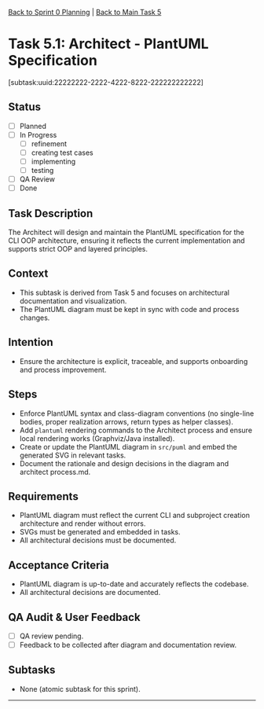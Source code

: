<!--
SPDX-License-Identifier: AGPL-3.0-only + AI-GPL-Addendum
Copyright (c) 2025 The Web4Articles Authors
Copyleft: See AGPLv3 (./LICENSE) and AI-GPL Addendum (./AI-GPL.md)
Backlinks: /LICENSE , /AI-GPL.md
Use of `scrum.pmo` roles/process docs with AI is subject to AI-GPL copyleft unless dual-licensed.
-->

[Back to Sprint 0 Planning](./planning.md) | [Back to Main Task 5](./task-5-template-new-subproject.md)

# Task 5.1: Architect - PlantUML Specification

[subtask:uuid:22222222-2222-4222-8222-222222222222]

## Status
- [ ] Planned
- [ ] In Progress
  - [ ] refinement
  - [ ] creating test cases
  - [ ] implementing
  - [ ] testing
- [ ] QA Review
- [ ] Done

## Task Description
The Architect will design and maintain the PlantUML specification for the CLI OOP architecture, ensuring it reflects the current implementation and supports strict OOP and layered principles.

## Context
- This subtask is derived from Task 5 and focuses on architectural documentation and visualization.
- The PlantUML diagram must be kept in sync with code and process changes.

## Intention
- Ensure the architecture is explicit, traceable, and supports onboarding and process improvement.

## Steps
- Enforce PlantUML syntax and class-diagram conventions (no single-line bodies, proper realization arrows, return types as helper classes).
- Add `plantuml` rendering commands to the Architect process and ensure local rendering works (Graphviz/Java installed).
- Create or update the PlantUML diagram in `src/puml` and embed the generated SVG in relevant tasks.
- Document the rationale and design decisions in the diagram and architect process.md.

## Requirements
- PlantUML diagram must reflect the current CLI and subproject creation architecture and render without errors.
- SVGs must be generated and embedded in tasks.
- All architectural decisions must be documented.

## Acceptance Criteria
- PlantUML diagram is up-to-date and accurately reflects the codebase.
- All architectural decisions are documented.

## QA Audit & User Feedback
- [ ] QA review pending.
- [ ] Feedback to be collected after diagram and documentation review.

## Subtasks
- None (atomic subtask for this sprint).

---
